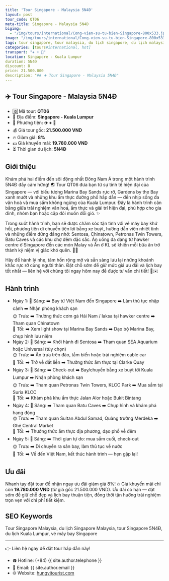 ```yaml
---
title: 'Tour Singapore - Malaysia 5N4Đ'
layout: post
tour_code: QT06
meta-title: Singapore - Malaysia 5N4Đ
bigimg:
  - "/img/tours/international/Cong-vien-su-tu-bien-Singapore-800x533.jpg"
image: "/img/tours/international/Cong-vien-su-tu-bien-Singapore-800x533.jpg"
tags: tour singapore, tour malaysia, du lịch singapore, du lịch malaysia, tour quốc tế, đông nam á
categories: [tours#international, hot]
transport: "✈️ + 🚌"
location: Singapore - Kuala Lumpur
duration: 5N4Đ
discount: 8
price: 21.500.000
description: "## ✈️ Tour Singapore - Malaysia 5N4Đ"
---
```


## ✈️ Tour Singapore - Malaysia 5N4Đ 

- 🆔 Mã tour: **QT06**
- 📍 Địa điểm: **Singapore - Kuala Lumpur**
- 🚗 Phương tiện: **✈️ + 🚌**
- 💰 Giá tour gốc: **21.500.000 VND**
- 🔥 Giảm giá: **8%**
- 💵 Giá khuyến mãi: **19.780.000 VND**
- ⏳ Thời gian du lịch: **5N4Đ**

## Giới thiệu
Khám phá hai điểm đến sôi động nhất Đông Nam Á trong một hành trình 5N4Đ đầy cảm hứng! 🌏 Tour QT06 đưa bạn từ sự tinh tế hiện đại của Singapore — với biểu tượng Marina Bay Sands rực rỡ, Gardens by the Bay xanh mướt và những khu ẩm thực đường phố hấp dẫn — đến nhịp sống đa văn hoá và mua sắm không ngừng của Kuala Lumpur. Đây là hành trình cân bằng giữa trải nghiệm văn hoá, ẩm thực và giải trí hiện đại, phù hợp cho gia đình, nhóm bạn hoặc cặp đôi muốn đổi gió. ✨

Trong suốt hành trình, bạn sẽ được chăm sóc tận tình với vé máy bay khứ hồi, phương tiện di chuyển tiện lợi bằng xe buýt, hướng dẫn viên nhiệt tình và những điểm dừng đáng nhớ: Sentosa, Chinatown, Petronas Twin Towers, Batu Caves và các khu chợ đêm đặc sắc. Ăn uống đa dạng từ hawker centre ở Singapore đến các món Malay và Ấn ở KL sẽ khiến mỗi bữa ăn trở thành kỷ niệm vị giác khó quên. 🍜🥢

Hãy để hành lý nhẹ, tâm hồn rộng mở và sẵn sàng lưu lại những khoảnh khắc rực rỡ cùng người thân. Đặt chỗ sớm để giữ mức giá ưu đãi và lịch bay tốt nhất — liên hệ với chúng tôi ngay hôm nay để được tư vấn chi tiết! 📲✉️

## Hành trình
- Ngày 1:
  🌅 Sáng: ➡️ Bay từ Việt Nam đến Singapore ➡️ Làm thủ tục nhập cảnh ➡️ Nhận phòng khách sạn  
  🌞 Trưa: ➡️ Thưởng thức cơm gà Hải Nam / laksa tại hawker centre ➡️ Tham quan Chinatown  
  🌙 Tối: ➡️ Xem light show tại Marina Bay Sands ➡️ Dạo bộ Marina Bay, chụp hình lưu niệm
- Ngày 2:
  🌅 Sáng: ➡️ Khởi hành đi Sentosa ➡️ Tham quan SEA Aquarium hoặc Universal (tùy chọn)  
  🌞 Trưa: ➡️ Ăn trưa trên đảo, tắm biển hoặc trải nghiệm cable car  
  🌙 Tối: ➡️ Trở về đất liền ➡️ Thưởng thức ẩm thực tại Clarke Quay
- Ngày 3:
  🌅 Sáng: ➡️ Check-out ➡️ Bay/chuyển bằng xe buýt tới Kuala Lumpur ➡️ Nhận phòng khách sạn  
  🌞 Trưa: ➡️ Tham quan Petronas Twin Towers, KLCC Park ➡️ Mua sắm tại Suria KLCC  
  🌙 Tối: ➡️ Khám phá khu ẩm thực Jalan Alor hoặc Bukit Bintang
- Ngày 4:
  🌅 Sáng: ➡️ Tham quan Batu Caves ➡️ Chụp hình và khám phá hang động  
  🌞 Trưa: ➡️ Tham quan Sultan Abdul Samad, Quảng trường Merdeka ➡️ Ghé Central Market  
  🌙 Tối: ➡️ Thưởng thức ẩm thực địa phương, dạo phố về đêm
- Ngày 5:
  🌅 Sáng: ➡️ Thời gian tự do: mua sắm cuối, check-out  
  🌞 Trưa: ➡️ Di chuyển ra sân bay, làm thủ tục về nước  
  🌙 Tối: ➡️ Về đến Việt Nam, kết thúc hành trình — hẹn gặp lại!

## Ưu đãi
Nhanh tay đặt tour để nhận ngay ưu đãi giảm giá 8%! 🔥 Giá khuyến mãi chỉ còn **19.780.000 VND** (từ giá gốc 21.500.000 VND). Ưu đãi có hạn — đặt sớm để giữ chỗ đẹp và lịch bay thuận tiện, đồng thời tận hưởng trải nghiệm trọn vẹn với chi phí tiết kiệm.

## SEO Keywords
Tour Singapore Malaysia, du lịch Singapore Malaysia, tour Singapore 5N4Đ, du lịch Kuala Lumpur, vé máy bay Singapore

---

👉 Liên hệ ngay để đặt tour hấp dẫn này!

- ☎️ Hotline: (+84) {{ site.author.telephone }}
- 📧 Email: {{ site.author.email }}
- 🌐 Website: [hungvitourist.com](https://hungvitourist.com)

